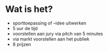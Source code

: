 Wat is het?
===========

- sporttoepassing of –idee uitwerken
- 5 uur de tijd
- voorstellen aan jury via pitch van 5 minutes
- via markt voorstellen aan het publiek
- 8 prijzen